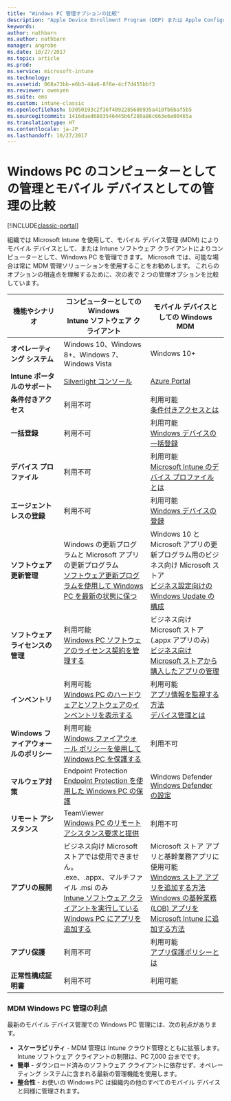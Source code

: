 ```yaml
---
title: "Windows PC 管理オプションの比較"
description: "Apple Device Enrollment Program (DEP) または Apple Configurator を使用した会社所有の iOS デバイスの登録"
keywords: 
author: nathbarn
ms.author: nathbarn
manager: angrobe
ms.date: 10/27/2017
ms.topic: article
ms.prod: 
ms.service: microsoft-intune
ms.technology: 
ms.assetid: 068a73bb-e6b3-44a6-8f6e-4cf7d455bbf3
ms.reviewer: owenyen
ms.suite: ems
ms.custom: intune-classic
ms.openlocfilehash: b3050193c2f36f4092285686935a410fb6baf5b5
ms.sourcegitcommit: 1416daed6803546445b6f280a86c663e6e00465a
ms.translationtype: HT
ms.contentlocale: ja-JP
ms.lasthandoff: 10/27/2017
---
```

# <a name="compare-managing-windows-pcs-as-computers-or-mobile-devices"></a>Windows PC のコンピューターとしての管理とモバイル デバイスとしての管理の比較

[!INCLUDE[classic-portal](../includes/classic-portal.md)]

組織では Microsoft Intune を使用して、モバイル デバイス管理 (MDM) によりモバイル デバイスとして、または Intune ソフトウェア クライアントによりコンピューターとして、Windows PC を管理できます。  Microsoft では、可能な場合は常に MDM 管理ソリューションを使用することをお勧めします。 これらのオプションの相違点を理解するために、次の表で 2 つの管理オプションを比較しています。

|**機能やシナリオ** |**コンピューターとしての Windows**<br>Intune ソフトウェア クライアント | **モバイル デバイスとしての Windows**<br>MDM |
|--------------|-------------------------------|-------------------------------|
|**オペレーティング システム** |Windows 10、Windows 8+、Windows 7、Windows Vista | Windows 10+ |
|**Intune ポータルのサポート** |[Silverlight コンソール](https://manage.microsoft.com)|[Azure Portal](https://portal.azure.com) |
|**条件付きアクセス**|利用不可|利用可能 <br>[条件付きアクセスとは](https://docs.microsoft.com/intune-azure/conditional-access/what-is-conditional-access)|
|**一括登録**|利用不可|利用可能 <br>[Windows デバイスの一括登録](https://docs.microsoft.com/intune-azure/enroll-devices/bulk-enroll-windows)|
|**デバイス プロファイル**|利用不可|利用可能 <br>[Microsoft Intune のデバイス プロファイルとは](https://docs.microsoft.com/intune-azure/configure-devices/what-are-device-profiles)|
|**エージェントレスの登録**|利用不可 |利用可能<br>[Windows デバイスの登録](https://docs.microsoft.com/intune-azure/enroll-devices/enroll-windows-devices)|
|**ソフトウェア更新管理**| Windows の更新プログラムと Microsoft アプリの更新プログラム<br>[ソフトウェア更新プログラムを使用して Windows PC を最新の状態に保つ](https://docs.microsoft.com/intune/deploy-use/keep-windows-pcs-up-to-date-with-software-updates-in-microsoft-intune)|Windows 10 と Microsoft アプリの更新プログラム用のビジネス向け Microsoft ストア<br> [ビジネス設定向けの Windows Update の構成](https://docs.microsoft.com/intune-azure/configure-devices/how-to-configure-windows-update-for-business) |
|**ソフトウェア ライセンスの管理**|利用可能 <br>[Windows PC ソフトウェアのライセンス契約を管理する](https://docs.microsoft.com/intune/deploy-use/manage-license-agreements-for-windows-pc-software-in-microsoft-intune)|ビジネス向け Microsoft ストア (.appx アプリのみ)<br>[ビジネス向け Microsoft ストアから購入したアプリの管理](https://docs.microsoft.com/intune-azure/manage-apps/wsfb-apps)|
|**インベントリ**|利用可能 <br>[Windows PC のハードウェアとソフトウェアのインベントリを表示する](https://docs.microsoft.com/intune/deploy-use/view-hardware-and-software-inventory-for-windows-pcs-in-microsoft-intune)|利用可能 <br>[アプリ情報を監視する方法](https://docs.microsoft.com/intune/apps-monitor)<br>[デバイス管理とは](https://docs.microsoft.com/intune/device-management)|
|**Windows ファイアウォールのポリシー**|利用可能 <br>[Windows ファイアウォール ポリシーを使用して Windows PC を保護する](https://docs.microsoft.com/intune/deploy-use/help-protect-windows-pcs-using-windows-firewall-policies-in-microsoft-intune) |利用不可|
|**マルウェア対策**|Endpoint Protection<br>[Endpoint Protection を使用した Windows PC の保護](https://docs.microsoft.com/intune/deploy-use/help-secure-windows-pcs-with-endpoint-protection-for-microsoft-intune)|Windows Defender<br>[Windows Defender の設定](https://docs.microsoft.com/intune-azure/configure-devices/custom-for-windows-10#windows-defender-settings)|
|**リモート アシスタンス** |TeamViewer<br>[Windows PC のリモート アシスタンス要求と提供](https://docs.microsoft.com/intune/deploy-use/request-and-provide-remote-assistance-for-windows-pcs-in-microsoft-intune)|利用不可 |
|**アプリの展開** | ビジネス向け Microsoft ストアでは使用できません。<br>.exe、.appx、マルチファイル .msi のみ<br>[Intune ソフトウェア クライアントを実行している Windows PC にアプリを追加する](https://docs.microsoft.com/intune/deploy-use/add-apps-for-windows-pcs-in-microsoft-intune)|Microsoft ストア アプリと基幹業務アプリに使用可能<br>[Windows ストア アプリを追加する方法](https://docs.microsoft.com/intune/store-apps-windows)<br>[Windows の基幹業務 (LOB) アプリを Microsoft Intune に追加する方法](https://docs.microsoft.com/intune/lob-apps-windows)|
|**アプリ保護**|利用不可|利用可能 <br>[アプリ保護ポリシーとは](https://docs.microsoft.com/intune-azure/manage-apps/what-is-app-protection-policy)|
|**正常性構成証明書**|利用不可|利用可能|


### <a name="advantages-of-mdm-windows-pc-management"></a>MDM Windows PC 管理の利点
最新のモバイル デバイス管理での Windows PC 管理には、次の利点があります。
- **スケーラビリティ** - MDM 管理は Intune クラウド管理とともに拡張します。 Intune ソフトウェア クライアントの制限は、PC 7,000 台までです。
- **簡単** - ダウンロード済みのソフトウェア クライアントに依存せず、オペレーティング システムに含まれる最新の管理機能を使用します。
- **整合性** - お使いの Windows PC は組織内の他のすべてのモバイル デバイスと同様に管理されます。
<!-- - **Cloud optimization** - -->

